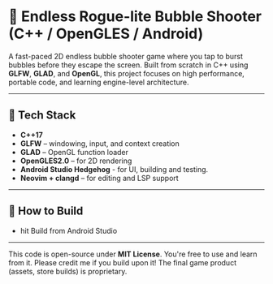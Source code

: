 # 🫧 Endless Rogue-lite Bubble Shooter (C++ / OpenGLES / Android)

A fast-paced 2D endless bubble shooter game where you tap to burst bubbles before they escape the screen. Built from scratch in C++ using **GLFW**, **GLAD**, and **OpenGL**, this project focuses on high performance, portable code, and learning engine-level architecture.

---

## 🧱 Tech Stack

- **C++17**
- **GLFW** – windowing, input, and context creation
- **GLAD** – OpenGL function loader
- **OpenGLES2.0** – for 2D rendering
- **Android Studio Hedgehog** - for UI, building and testing.
- **Neovim + clangd** – for editing and LSP support

---

## 🚀 How to Build
- hit Build from Android Studio

---

 This code is open-source under **MIT License**. You're free to use and learn from it. Please credit me if you build upon it! The final game product (assets, store builds) is proprietary.
